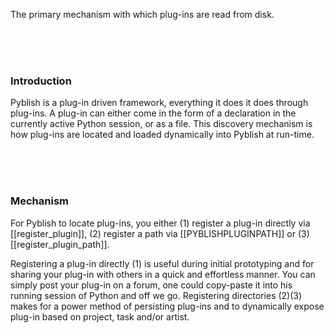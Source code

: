 The primary mechanism with which plug-ins are read from disk.

<br>
<br>
<br>

### Introduction

Pyblish is a plug-in driven framework, everything it does it does through plug-ins. A plug-in can either come in the form of a declaration in the currently active Python session, or as a file. This discovery mechanism is how plug-ins are located and loaded dynamically into Pyblish at run-time.

<br>
<br>
<br>

### Mechanism

For Pyblish to locate plug-ins, you either (1) register a plug-in directly via [[register_plugin]], (2) register a path via [[PYBLISHPLUGINPATH]] or (3) [[register_plugin_path]].

Registering a plug-in directly (1) is useful during initial prototyping and for sharing your plug-in with others in a quick and effortless manner. You can simply post your plug-in on a forum, one could copy-paste it into his running session of Python and off we go. Registering directories (2)(3) makes for a power method of persisting plug-ins and to dynamically expose plug-in based on project, task and/or artist.